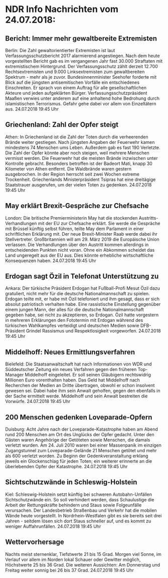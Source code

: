 # NDR Info Nachrichten vom 24.07.2018:


## Bericht: Immer mehr gewaltbereite Extremisten
Berlin: Die Zahl gewaltorientierter Extremisten ist laut Verfassungsschutzbericht 2017 alarmierend angestiegen. Nach dem heute vorgestellten Bericht gab es im vergangenen Jahr fast 30.000 Straftaten mit extremistischem Hintergrund. Der Verfassungsschutz zählt derzeit 12.700 Rechtsextremisten und 9.000 Linksextremisten zum gewaltbereiten Spektrum - mehr als je zuvor. Bundesinnenminister Seehofer forderte mit Blick auf die jüngsten antisemitischen Vorfälle ein entschiedenes Einschreiten. Er sprach von einem Auftrag für alle gesellschaftlichen Akteure und jeden aufgeklärten Bürger. Verfassungsschutzpräsident Maaßen verwies unter anderem auf eine anhaltend hohe Bedrohung durch islamistischen Terrorismus. Gefahr gehe dabei vor allem von Einzeltätern aus. 24.07.2018 19:45 Uhr 

## Griechenland: Zahl der Opfer steigt
Athen: In Griechenland ist die Zahl der Toten durch die verheerenden Brände weiter gestiegen. Nach jüngsten Angaben der Feuerwehr kamen mindestens 74 Menschen ums Leben. Außerdem gab es fast 190 Verletzte. Die Zahl der Opfer könnte aber noch steigen, weil mehrere Menschen vermisst werden. Die Feuerwehr hat die meisten Brände inzwischen unter Kontrolle gebracht. Besonders betroffen ist der Badeort Mati, knapp 30 Kilometer von Athen entfernt. Die Waldbrände waren gestern ausgebrochen. In der Region herrscht seit zwei Wochen extreme Trockenheit. Griechenlands Ministerpräsident Tsipras hat eine dreitägige Staatstrauer ausgerufen, um der vielen Toten zu gedenken. 24.07.2018 19:45 Uhr 

## May erklärt Brexit-Gespräche zur Chefsache
London: 	Die britische Premierministerin May hat die stockenden Austritts-Verhandlungen mit der EU zur Chefsache erklärt. Sie werde die Gespräche mit Brüssel künftig selbst führen, teilte May dem Parlament in einer schriftlichen Erklärung mit. Der neue Brexit-Minister Raab werde dabei ihr Stellvertreter. Großbritannien will am 29. März 2019 die Europäische Union verlassen. Die Verhandlungen über den Austritt kommen allerdings in entscheidenden Punkten nicht voran. Ohne ein Abkommen scheidet das Land ungeregelt aus der EU aus. Dies könnte erhebliche wirtschaftliche Konsequenzen haben. 24.07.2018 19:45 Uhr 

## Erdogan sagt Özil in Telefonat Unterstützung zu
Ankara: Der türkische Präsident Erdogan hat Fußball-Profi Mesut Özil dazu gratuliert, nicht mehr für die deutsche Nationalmannschaft zu spielen. Erdogan teilte mit, er habe mit Özil telefoniert und ihm gesagt, dass er sich absolut patriotisch verhalten habe. Eine rassistische Einstellung gegenüber einem jungen Mann, der alles für die deutsche Nationalmannschaft gegeben habe, sei nicht zu akzeptieren, so Erdogan. Özil hatte vorgestern in mehreren Erklärungen den Fototermin mit Erdogan während des türkischen Wahlkampfes verteidigt und deutschen Medien sowie DFB-Präsident Grindel Rassismus und Respektlosigkeit vorgeworfen. 24.07.2018 19:45 Uhr 

## Middelhoff: Neues Ermittlungsverfahren
Bielefeld: Die Staatsanwaltschaft hat nach Informationen von WDR und Süddeutscher Zeitung ein neues Verfahren gegen den früheren Top-Manager Middelhoff eingeleitet. Er soll seinen Gläubigern rechtswidrig Millionen Euro vorenthalten haben. Das Geld hat Middelhoff nach Recherchen der Medien an Dritte übertragen, obwohl er schon insolvent gewesen sei. Dabei habe ihm sein Anwalt geholfen, gegen den ebenfalls in der Sache ermittelt werde. Middelhoff und sein Anwalt bestreiten die Vorwürfe. 24.07.2018 19:45 Uhr 

## 200 Menschen gedenken Loveparade-Opfern
Duisburg: Acht Jahre nach der Loveparade-Katastrophe haben am Abend rund 200 Menschen am Ort des Unglücks der Opfer gedacht. Unter den Gästen waren Angehörige der Getöteten sowie Menschen, die damals verletzt wurden. Am 24. Juli 2010 waren bei einer Massenpanik im einzigen Zugangstunnel zum Loveparade-Gelände 21 Menschen getötet und mehr als 600 verletzt worden. Zu Beginn der Gedenkveranstaltung erklang jeweils ein Glockenschlag für jeden Toten; ein weiterer erinnerte an die überlebenden Opfer der Katastrophe. 24.07.2018 19:45 Uhr 

## Sichtschutzwände in Schleswig-Holstein
Kiel:	Schleswig-Holstein setzt künftig bei schweren Autobahn-Unfällen Sichtschutzwände ein. So soll verhindert werden, dass Schaulustige die Arbeit der Rettungskräfte behindern und Staus sowie Folgeunfälle verursachen. Der Landesbetrieb Straßenbau und Verkehr hat die mobilen Wände heute vorgestellt. In Nordrhein-Westfalen gibt es sie bereits seit drei Jahren - seitdem lösen sich dort Staus schneller auf, und es kommt zu weniger Auffahrunfällen. 24.07.2018 19:45 Uhr 

## Wettervorhersage
Nachts meist sternenklar, Tiefstwerte 21 bis 15 Grad. Morgen viel Sonne, im Verlauf vor allem im Norden lokal Schauer oder Gewitter möglich, Höchstwerte 25 bis 36 Grad. Die weiteren Aussichten: Am Donnerstag und Freitag weiter sonnig bei 26 bis 37 Grad. 24.07.2018 19:45 Uhr 
